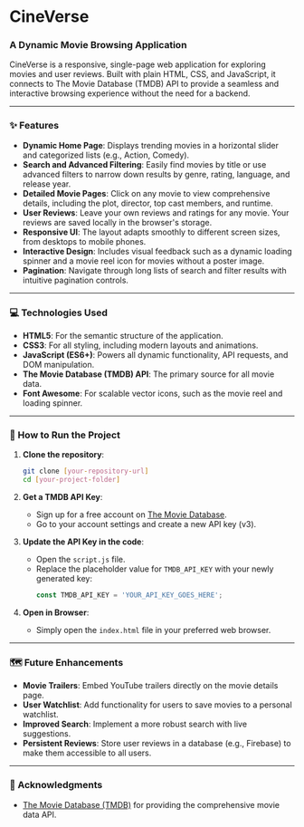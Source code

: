 # CineVerse
### A Dynamic Movie Browsing Application

CineVerse is a responsive, single-page web application for exploring movies and user reviews. Built with plain HTML, CSS, and JavaScript, it connects to The Movie Database (TMDB) API to provide a seamless and interactive browsing experience without the need for a backend.

---

### ✨ Features

* **Dynamic Home Page**: Displays trending movies in a horizontal slider and categorized lists (e.g., Action, Comedy).
* **Search and Advanced Filtering**: Easily find movies by title or use advanced filters to narrow down results by genre, rating, language, and release year.
* **Detailed Movie Pages**: Click on any movie to view comprehensive details, including the plot, director, top cast members, and runtime.
* **User Reviews**: Leave your own reviews and ratings for any movie. Your reviews are saved locally in the browser's storage.
* **Responsive UI**: The layout adapts smoothly to different screen sizes, from desktops to mobile phones.
* **Interactive Design**: Includes visual feedback such as a dynamic loading spinner and a movie reel icon for movies without a poster image.
* **Pagination**: Navigate through long lists of search and filter results with intuitive pagination controls.

---

### 💻 Technologies Used

* **HTML5**: For the semantic structure of the application.
* **CSS3**: For all styling, including modern layouts and animations.
* **JavaScript (ES6+)**: Powers all dynamic functionality, API requests, and DOM manipulation.
* **The Movie Database (TMDB) API**: The primary source for all movie data.
* **Font Awesome**: For scalable vector icons, such as the movie reel and loading spinner.

---

### 🚀 How to Run the Project

1.  **Clone the repository**:
    ```bash
    git clone [your-repository-url]
    cd [your-project-folder]
    ```

2.  **Get a TMDB API Key**:
    * Sign up for a free account on [The Movie Database](https://www.themoviedb.org/signup).
    * Go to your account settings and create a new API key (v3).

3.  **Update the API Key in the code**:
    * Open the `script.js` file.
    * Replace the placeholder value for `TMDB_API_KEY` with your newly generated key:
        ```javascript
        const TMDB_API_KEY = 'YOUR_API_KEY_GOES_HERE';
        ```

4.  **Open in Browser**:
    * Simply open the `index.html` file in your preferred web browser.

---

### 🗺️ Future Enhancements

* **Movie Trailers**: Embed YouTube trailers directly on the movie details page.
* **User Watchlist**: Add functionality for users to save movies to a personal watchlist.
* **Improved Search**: Implement a more robust search with live suggestions.
* **Persistent Reviews**: Store user reviews in a database (e.g., Firebase) to make them accessible to all users.

---

### 🙏 Acknowledgments

* [The Movie Database (TMDB)](https://www.themoviedb.org/) for providing the comprehensive movie data API.
